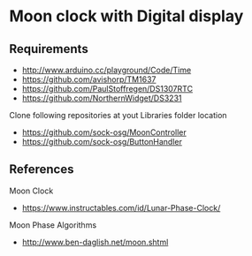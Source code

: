 Moon clock with Digital display
===

## Requirements

 * http://www.arduino.cc/playground/Code/Time
 * https://github.com/avishorp/TM1637
 * https://github.com/PaulStoffregen/DS1307RTC
 * https://github.com/NorthernWidget/DS3231

Clone following repositories at yout Libraries folder location

 * https://github.com/sock-osg/MoonController
 * https://github.com/sock-osg/ButtonHandler

## References

Moon Clock
* https://www.instructables.com/id/Lunar-Phase-Clock/

Moon Phase Algorithms
* http://www.ben-daglish.net/moon.shtml
